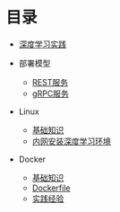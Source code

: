 # 目录

* [深度学习实践](README.md)

* 部署模型
    * [REST服务](chapter_deploy-model/rest-service.md)
    * [gRPC服务](chapter_deploy-model/grpc-service.md)

* Linux
    * [基础知识](chapter_linux/basic-knowledge.md)
    * [内网安装深度学习环境](chapter_linux/intranet-installation-deep-learning-environment.md)
    
* Docker
    * [基础知识](chapter_docker/basic-knowledge.md)
    * [Dockerfile](chapter_docker/dockerfile.md)
    * [实践经验](chapter_docker/experience.md)
